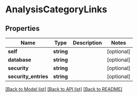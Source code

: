 # AnalysisCategoryLinks

## Properties
Name | Type | Description | Notes
------------ | ------------- | ------------- | -------------
**self** | **string** |  | [optional] 
**database** | **string** |  | [optional] 
**security** | **string** |  | [optional] 
**security_entries** | **string** |  | [optional] 

[[Back to Model list]](../README.md#documentation-for-models) [[Back to API list]](../README.md#documentation-for-api-endpoints) [[Back to README]](../README.md)


